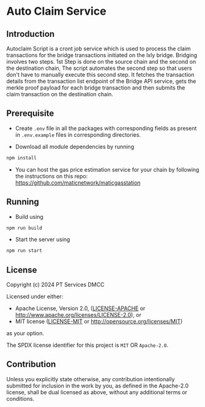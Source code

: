 # Auto Claim Service

## Introduction

Autoclaim Script is a cront job service which is used to process the claim transactions for the bridge transactions initiated on the lxly bridge. Bridging involves two steps. 1st Step is done on the source chain and the second on the destination chain, The script automates the second step so that users don't have to manually execute this second step. It fetches the transaction details from the transaction list endpoint of the Bridge API service, gets the merkle proof payload for each bridge transaction and then submits the claim transaction on the destination chain. 

## Prerequisite

- Create `.env` file in all the packages with corresponding fields as present in `.env.example` files in corresponding directories.

- Download all module dependencies by running
```bash
npm install
```

- You can host the gas price estimation service for your chain by following the instructions on this repo: https://github.com/maticnetwork/maticgasstation


## Running

- Build using 
```bash
npm run build
```

- Start the server using 
```bash
npm run start
```

## License

Copyright (c) 2024 PT Services DMCC

Licensed under either:

- Apache License, Version 2.0, ([LICENSE-APACHE](./LICENSE-APACHE) or http://www.apache.org/licenses/LICENSE-2.0), or
- MIT license ([LICENSE-MIT](./LICENSE-MIT) or http://opensource.org/licenses/MIT)

as your option.

The SPDX license identifier for this project is `MIT` OR `Apache-2.0`.

## Contribution

Unless you explicitly state otherwise, any contribution intentionally submitted for inclusion in the work by you, as defined in the Apache-2.0 license, shall be dual licensed as above, without any additional terms or conditions.
